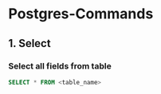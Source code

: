 # Postgres-Commands

## 1. Select



### Select all fields from table
```sql
SELECT * FROM <table_name>
```